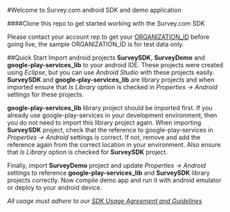 #Welcome to Survey.com android SDK and demo application

####Clone this repo to get started working with the Survey.com SDK

Please contact your account rep to get your [ORGANIZATION_ID](https://github.com/Survey-Com/survey_sdk_publicdemo/wiki/Getting-an-org_id) before going live, the sample ORGANIZATION_ID is for test data only.

##Quick Start
Import android projects **SurveySDK**, **SurveyDemo** and **google-play-services_lib** to your android IDE. These projects were created using _Eclipse_, but you can use _Android Studio_ with these projects easily. **SurveySDK** and **google-play-services_lib** are library projects and when imported ensure that _Is Library_ option is checked in _Properties -> Android_ settings for these projects. 

**google-play-services_lib** library project should be imported first. If you already use google-play-services in your development environment, then you do not need to import this library project again. When importing **SurveySDK** project, check that the reference to google-play-services in _Properties -> Android_ settings is correct. If not, remove and add the reference again from the correct location in your environment. Also ensure that _Is Library_ option is checked for **SurveySDK** project.

Finally, import **SurveyDemo** project and update _Properties -> Android_ settings to reference **google-play-services_lib** and **SurveySDK** library projects correctly. Now compile demo app and run it with android emulator or deploy to your android device. 

_All usage must adhere to our [SDK Usage Agreement and Guidelines](https://github.com/Survey-Com/survey_sdk_publicdemo/wiki/SDK-Usage-Agreement)_
